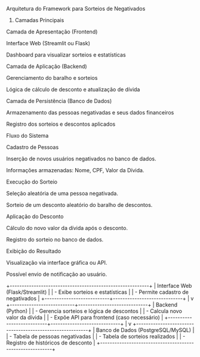 Arquitetura do Framework para Sorteios de Negativados

1. Camadas Principais

Camada de Apresentação (Frontend)

Interface Web (Streamlit ou Flask)

Dashboard para visualizar sorteios e estatísticas

Camada de Aplicação (Backend)

Gerenciamento do baralho e sorteios

Lógica de cálculo de desconto e atualização de dívida

Camada de Persistência (Banco de Dados)

Armazenamento das pessoas negativadas e seus dados financeiros

Registro dos sorteios e descontos aplicados

Fluxo do Sistema

Cadastro de Pessoas

Inserção de novos usuários negativados no banco de dados.

Informações armazenadas: Nome, CPF, Valor da Dívida.

Execução do Sorteio

Seleção aleatória de uma pessoa negativada.

Sorteio de um desconto aleatório do baralho de descontos.

Aplicação do Desconto

Cálculo do novo valor da dívida após o desconto.

Registro do sorteio no banco de dados.

Exibição do Resultado

Visualização via interface gráfica ou API.

Possível envio de notificação ao usuário.

+----------------------------------------------------------+
|                     Interface Web (Flask/Streamlit)      |
|          - Exibe sorteios e estatísticas                |
|          - Permite cadastro de negativados              |
+---------------------------+-----------------------------+
                            |
                            v
+---------------------------+-----------------------------+
|                     Backend (Python)                    |
| - Gerencia sorteios e lógica de descontos               |
| - Calcula novo valor da dívida                          |
| - Expõe API para frontend (caso necessário)             |
+---------------------------+-----------------------------+
                            |
                            v
+----------------------------------------------------------+
|                     Banco de Dados (PostgreSQL/MySQL)    |
| - Tabela de pessoas negativadas                         |
| - Tabela de sorteios realizados                         |
| - Registro de históricos de desconto                    |
+----------------------------------------------------------+

